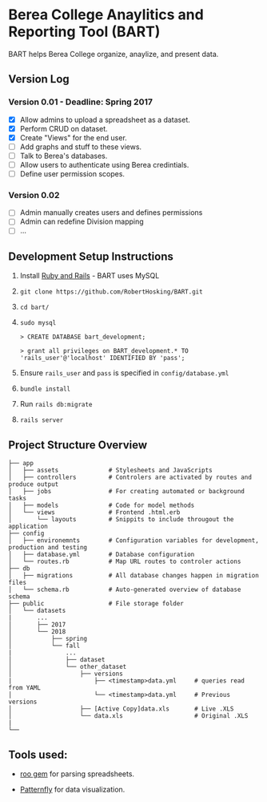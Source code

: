 # Berea College Anaylitics and Reporting Tool (BART)

BART helps Berea College organize, anaylize, and present data.

## Version Log

### Version 0.01 - Deadline: Spring 2017
- [x] Allow admins to upload a spreadsheet as a dataset.
- [x] Perform CRUD on dataset.
- [x] Create "Views" for the end user.
- [ ] Add graphs and stuff to these views.
- [ ] Talk to Berea's databases.
- [ ] Allow users to authenticate using Berea credintials.
- [ ] Define user permission scopes.

### Version 0.02
- [ ] Admin manually creates users and defines permissions
- [ ] Admin can redefine Division mapping
- [ ] ...

## Development Setup Instructions

1. Install [Ruby and Rails](http://railsapps.github.io/installrubyonrails-ubuntu.html) - BART uses MySQL

2. `git clone https://github.com/RobertHosking/BART.git`

3. `cd bart/`

4. `sudo mysql`

    `> CREATE DATABASE bart_development;`

    `> grant all privileges on BART_development.* TO 'rails_user'@'localhost' IDENTIFIED BY 'pass';`

5. Ensure `rails_user` and `pass` is specified in `config/database.yml`

6. `bundle install`

7. Run `rails db:migrate`

8. `rails server`

## Project Structure Overview
```
├── app
│   ├── assets              # Stylesheets and JavaScripts   
│   ├── controllers         # Controlers are activated by routes and produce output   
│   ├── jobs                # For creating automated or background tasks
│   ├── models              # Code for model methods         
│   └── views               # Frontend .html.erb
│       └── layouts         # Snippits to include througout the application
├── config                    
│   ├── environemnts        # Configuration variables for development, production and testing
│   ├── database.yml        # Database configuration
│   └── routes.rb           # Map URL routes to controler actions
├── db
│   ├── migrations          # All database changes happen in migration files
│   └── schema.rb           # Auto-generated overview of database schema            
├── public                  # File storage folder
│   └── datasets
|       ...
│       ├── 2017        
│       └── 2018
│           ├── spring        
│           └── fall
|               ...
│               ├── dataset       
│               └── other_dataset
│                   ├── versions
|                       ├── <timestamp>data.yml     # queries read from YAML        
│                       └── <timestamp>data.yml     # Previous versions      
│                   ├── [Active Copy]data.xls       # Live .XLS
│                   └── data.xls                    # Original .XLS   
|
└──
```
## Tools used:

- [roo gem](https://github.com/roo-rb/roo) for parsing spreadsheets.

- [Patternfly](http://www.patternfly.org/pattern-library/#_) for data visualization.
